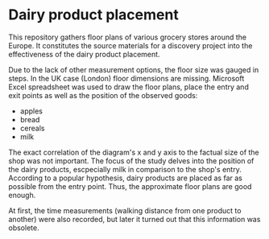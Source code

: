 # Dairy product placement

This repository gathers floor plans of various grocery stores around the Europe. It constitutes the source materials for a discovery project into the effectiveness of the dairy product placement.

Due to the lack of other measurement options, the floor size was gauged in steps. In the UK case (London) floor dimensions are missing. Microsoft Excel spreadsheet was used to draw the floor plans, place the entry and exit points as well as the position of the observed goods:

- apples
- bread
- cereals
- milk

The exact correlation of the diagram's x and y axis to the factual size of the shop was not important. The focus of the study delves into the position of the dairy products, escpecially milk in comparison to the shop's entry. According to a popular hypothesis, dairy products are placed as far as possible from the entry point. Thus, the approximate floor plans are good enough.

At first, the time measurements (walking distance from one product to another) were also recorded, but later it turned out that this information was obsolete.
